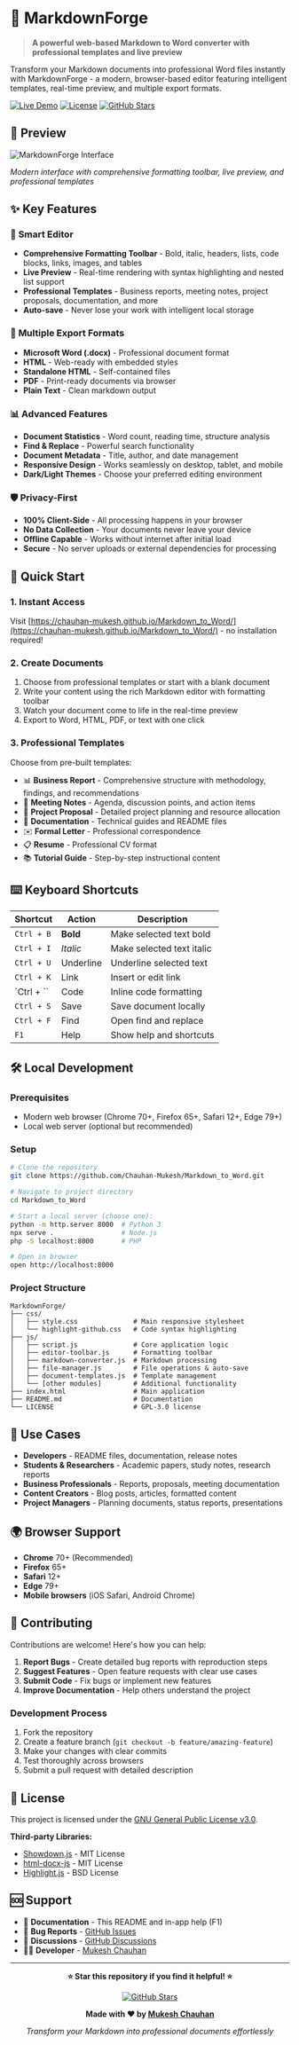 # 🚀 MarkdownForge

> **A powerful web-based Markdown to Word converter with professional templates and live preview**

Transform your Markdown documents into professional Word files instantly with MarkdownForge - a modern, browser-based editor featuring intelligent templates, real-time preview, and multiple export formats.

[![Live Demo](https://img.shields.io/badge/🌐_Live_Demo-Try_Now-blue?style=for-the-badge)](https://chauhan-mukesh.github.io/Markdown_to_Word/)
[![License](https://img.shields.io/badge/License-GPL--3.0-green?style=for-the-badge)](LICENSE)
[![GitHub Stars](https://img.shields.io/github/stars/Chauhan-Mukesh/Markdown_to_Word?style=for-the-badge)](https://github.com/Chauhan-Mukesh/Markdown_to_Word/stargazers)

## 📸 Preview

![MarkdownForge Interface](https://github.com/user-attachments/assets/1be459c6-f243-4047-aaa3-ea94bec42128)

*Modern interface with comprehensive formatting toolbar, live preview, and professional templates*

## ✨ Key Features

### 🎯 **Smart Editor**
- **Comprehensive Formatting Toolbar** - Bold, italic, headers, lists, code blocks, links, images, and tables
- **Live Preview** - Real-time rendering with syntax highlighting and nested list support
- **Professional Templates** - Business reports, meeting notes, project proposals, documentation, and more
- **Auto-save** - Never lose your work with intelligent local storage

### 📄 **Multiple Export Formats**
- **Microsoft Word (.docx)** - Professional document format
- **HTML** - Web-ready with embedded styles
- **Standalone HTML** - Self-contained files
- **PDF** - Print-ready documents via browser
- **Plain Text** - Clean markdown output

### 📊 **Advanced Features**
- **Document Statistics** - Word count, reading time, structure analysis
- **Find & Replace** - Powerful search functionality
- **Document Metadata** - Title, author, and date management
- **Responsive Design** - Works seamlessly on desktop, tablet, and mobile
- **Dark/Light Themes** - Choose your preferred editing environment

### 🛡️ **Privacy-First**
- **100% Client-Side** - All processing happens in your browser
- **No Data Collection** - Your documents never leave your device
- **Offline Capable** - Works without internet after initial load
- **Secure** - No server uploads or external dependencies for processing

## 🚀 Quick Start

### 1. **Instant Access**
Visit [https://chauhan-mukesh.github.io/Markdown_to_Word/](https://chauhan-mukesh.github.io/Markdown_to_Word/) - no installation required!

### 2. **Create Documents**
1. Choose from professional templates or start with a blank document
2. Write your content using the rich Markdown editor with formatting toolbar
3. Watch your document come to life in the real-time preview
4. Export to Word, HTML, PDF, or text with one click

### 3. **Professional Templates**
Choose from pre-built templates:
- 📊 **Business Report** - Comprehensive structure with methodology, findings, and recommendations
- 🤝 **Meeting Notes** - Agenda, discussion points, and action items
- 💼 **Project Proposal** - Detailed project planning and resource allocation
- 📖 **Documentation** - Technical guides and README files
- ✉️ **Formal Letter** - Professional correspondence
- 📋 **Resume** - Professional CV format
- 📚 **Tutorial Guide** - Step-by-step instructional content

## ⌨️ Keyboard Shortcuts

| Shortcut | Action | Description |
|----------|--------|-------------|
| `Ctrl + B` | **Bold** | Make selected text bold |
| `Ctrl + I` | *Italic* | Make selected text italic |
| `Ctrl + U` | Underline | Underline selected text |
| `Ctrl + K` | Link | Insert or edit link |
| `Ctrl + \`` | Code | Inline code formatting |
| `Ctrl + S` | Save | Save document locally |
| `Ctrl + F` | Find | Open find and replace |
| `F1` | Help | Show help and shortcuts |

## 🛠️ Local Development

### Prerequisites
- Modern web browser (Chrome 70+, Firefox 65+, Safari 12+, Edge 79+)
- Local web server (optional but recommended)

### Setup
```bash
# Clone the repository
git clone https://github.com/Chauhan-Mukesh/Markdown_to_Word.git

# Navigate to project directory
cd Markdown_to_Word

# Start a local server (choose one):
python -m http.server 8000  # Python 3
npx serve .                 # Node.js  
php -S localhost:8000       # PHP

# Open in browser
open http://localhost:8000
```

### Project Structure
```
MarkdownForge/
├── css/
│   ├── style.css              # Main responsive stylesheet
│   └── highlight-github.css   # Code syntax highlighting
├── js/
│   ├── script.js              # Core application logic
│   ├── editor-toolbar.js      # Formatting toolbar
│   ├── markdown-converter.js  # Markdown processing
│   ├── file-manager.js        # File operations & auto-save
│   ├── document-templates.js  # Template management
│   └── [other modules]        # Additional functionality
├── index.html                 # Main application
├── README.md                  # Documentation
└── LICENSE                    # GPL-3.0 license
```

## 🎯 Use Cases

- **Developers** - README files, documentation, release notes
- **Students & Researchers** - Academic papers, study notes, research reports
- **Business Professionals** - Reports, proposals, meeting documentation
- **Content Creators** - Blog posts, articles, formatted content
- **Project Managers** - Planning documents, status reports, presentations

## 🌍 Browser Support

- **Chrome** 70+ (Recommended)
- **Firefox** 65+
- **Safari** 12+
- **Edge** 79+
- **Mobile browsers** (iOS Safari, Android Chrome)

## 🤝 Contributing

Contributions are welcome! Here's how you can help:

1. **Report Bugs** - Create detailed bug reports with reproduction steps
2. **Suggest Features** - Open feature requests with clear use cases
3. **Submit Code** - Fix bugs or implement new features
4. **Improve Documentation** - Help others understand the project

### Development Process
1. Fork the repository
2. Create a feature branch (`git checkout -b feature/amazing-feature`)
3. Make your changes with clear commits
4. Test thoroughly across browsers
5. Submit a pull request with detailed description

## 📄 License

This project is licensed under the [GNU General Public License v3.0](LICENSE).

**Third-party Libraries:**
- [Showdown.js](https://github.com/showdownjs/showdown) - MIT License
- [html-docx-js](https://github.com/evidenceprime/html-docx-js) - MIT License
- [Highlight.js](https://highlightjs.org/) - BSD License

## 🆘 Support

- 📖 **Documentation** - This README and in-app help (F1)
- 🐛 **Bug Reports** - [GitHub Issues](https://github.com/Chauhan-Mukesh/Markdown_to_Word/issues)
- 💬 **Discussions** - [GitHub Discussions](https://github.com/Chauhan-Mukesh/Markdown_to_Word/discussions)
- 👨‍💻 **Developer** - [Mukesh Chauhan](https://github.com/Chauhan-Mukesh)

---

<div align="center">

**⭐ Star this repository if you find it helpful! ⭐**

[![GitHub Stars](https://img.shields.io/github/stars/Chauhan-Mukesh/Markdown_to_Word?style=for-the-badge&logo=github)](https://github.com/Chauhan-Mukesh/Markdown_to_Word/stargazers)

**Made with ❤️ by [Mukesh Chauhan](https://github.com/Chauhan-Mukesh)**

*Transform your Markdown into professional documents effortlessly*

</div>